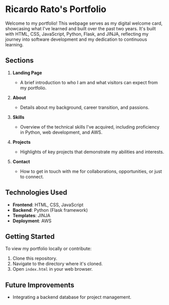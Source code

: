 # Ricardo Rato's Portfolio

Welcome to my portfolio! This webpage serves as my digital welcome card, showcasing what I've learned and built over the past two years. It's built with HTML, CSS, JavaScript, Python, Flask, and JINJA, reflecting my journey into software development and my dedication to continuous learning.

## Sections

1. **Landing Page**
   - A brief introduction to who I am and what visitors can expect from my portfolio.

2. **About**
   - Details about my background, career transition, and passions.

3. **Skills**
   - Overview of the technical skills I've acquired, including proficiency in Python, web development, and AWS.

4. **Projects**
   - Highlights of key projects that demonstrate my abilities and interests.

5. **Contact**
   - How to get in touch with me for collaborations, opportunities, or just to connect.

## Technologies Used

- **Frontend**: HTML, CSS, JavaScript
- **Backend**: Python (Flask framework)
- **Templates**: JINJA
- **Deployment**: AWS

## Getting Started

To view my portfolio locally or contribute:

1. Clone this repository.
2. Navigate to the directory where it's cloned.
3. Open `index.html` in your web browser.

## Future Improvements

- Integrating a backend database for project management.
